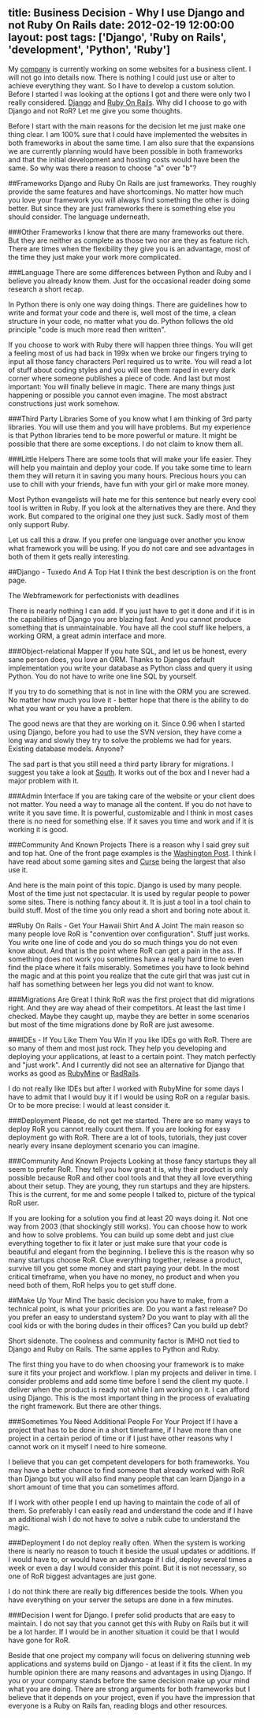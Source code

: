 title: Business Decision - Why I use Django and not Ruby On Rails
date: 2012-02-19 12:00:00
layout: post
tags: ['Django', 'Ruby on Rails', 'development', 'Python', 'Ruby']
---
My [company][1] is currently working on some websites for a business client.
I will not go into details now. There is nothing I could just use or alter
to achieve everything they want. So I have to develop a custom solution.
Before I started I was looking at the options I got and there were only two
I really considered. [Django][2] and [Ruby On Rails][3]. Why did I choose to
go with Django and not RoR? Let me give you some thoughts.
<!--MORE-->

Before I start with the main reasons for the decision let me just make one
thing clear. I am 100% sure that I could have implemented the websites in
both frameworks in about the same time. I am also sure that the expansions
we are currently planning would have been possible in both frameworks and that
the initial development and hosting costs would have been the same. So why
was there a reason to choose "a" over "b"?

##Frameworks
Django and Ruby On Rails are just frameworks. They roughly provide the same
features and have shortcomings. No matter how much you love your framework
you will always find something the other is doing better. But since
they are just frameworks there is something else you should consider. The
language underneath.

###Other Frameworks
I know that there are many frameworks out there. But they are neither as
complete as those two nor are they as feature rich. There are times when the 
flexibility they give you is an advantage, most of the time they just make your
work more complicated.

###Language
There are some differences between Python and Ruby and I believe you
already know them. Just for the occasional reader doing some research a
short recap.

In Python there is only one way doing things. There are guidelines how to
write and format your code and there is, well most of the time, a clean
structure in your code, no matter what you do. Python follows the old
principle "code is much more read then written".

If you choose to work with Ruby there will happen three things. You will
get a feeling most of us had back in 199x when we broke our fingers trying
to input all those fancy characters Perl required us to write. You will
read a lot of stuff about coding styles and you will see them raped in every
dark corner where someone publishes a piece of code. And last but most
important: You will finally believe in magic. There are many things just
happening or possible you cannot even imagine. The most abstract constructions
just work somehow.

###Third Party Libraries
Some of you know what I am thinking of 3rd party libraries. You will use them
and you will have problems. But my experience is that Python libraries tend
to be more powerful or mature. It might be possible that there are some
exceptions. I do not claim to know them all.

###Little Helpers
There are some tools that will make your life easier. They will help you
maintain and deploy your code. If you take some time to learn them they will
return it in saving you many hours. Precious hours you can use to chill with your
friends, have fun with your girl or make more money. 

Most Python evangelists will hate me for this sentence but nearly every cool
tool is written in Ruby. If you look at the alternatives they are there. And
they work. But compared to the original one they just suck. Sadly most of them
only support Ruby.

Let us call this a draw. If you prefer one language over another you know what
framework you will be using. If you do not care and see advantages in both of
them it gets really interesting.

##Django - Tuxedo And A Top Hat
I think the best description is on the front page. 

  The Webframework for perfectionists with deadlines

There is nearly nothing I can add. If you just have to get it done and if it is
in the capabilities of Django you are blazing fast. And you cannot produce
something that is unmaintainable. You have all the cool stuff like helpers, a
working ORM, a great admin interface and more.

###Object-relational Mapper
If you hate SQL, and let us be honest, every sane person does, you love an ORM.
Thanks to Djangos default implementation you write your database as Python class
and query it using Python. You do not have to write one line SQL by yourself.

If you try to do something that is not in line with the ORM you are screwed.
No matter how much you love it - better hope that there is the ability to do
what you want or you have a problem.

The good news are that they are working on it. Since 0.96 when I started using
Django, before you had to use the SVN version, they have come a long way and
slowly they try to solve the problems we had for years. Existing database models.
Anyone?

The sad part is that you still need a third party library for migrations. I
suggest you take a look at [South][4]. It works out of the box and I never had a
major problem with it.

###Admin Interface
If you are taking care of the website or your client does not matter. You need a
way to manage all the content. If you do not have to write it you save time. It
is powerful, customizable and I think in most cases there is no need for something
else. If it saves you time and work and if it is working it is good.

###Community And Known Projects
There is a reason why I said grey suit and top hat. One of the front page examples
is the [Washington Post][5]. I think I have read about some gaming sites and 
[Curse][6] being the largest that also use it.

And here is the main point of this topic. Django is used by many people. Most of the
time just not spectacular. It is used by regular people to power some sites. There
is nothing fancy about it. It is just a tool in a tool chain to build stuff. Most
of the time you only read a short and boring note about it.

##Ruby On Rails - Get Your Hawaii Shirt And A Joint
The main reason so many people love RoR is "convention over configuration". Stuff
just works. You write one line of code and you do so much things you do not even
know about. And that is the point where RoR can get a pain in the ass. If something
does not work you sometimes have a really hard time to even find the place where
it fails miserably. Sometimes you have to look behind the magic and at this point
you realize that the cute girl that was just cut in half has something between her
legs you did not want to know.

###Migrations Are Great
I think RoR was the first project that did migrations right. And they are way ahead
of their competitors. At least the last time I checked. Maybe they caught up, maybe
they are better in some scenarios but most of the time migrations done by RoR are
just awesome.

###IDEs - If You Like Them You Win
If you like IDEs go with RoR. There are so many of them and most just rock. 
They help you developing and deploying your applications, at least to a certain 
point. They match perfectly and "just work". And I currently did not see an 
alternative for Django that works as good as [RubyMine][7] or [RadRails][8].

I do not really like IDEs but after I worked with RubyMine for some days I have
to admit that I would buy it if I would be using RoR on a regular basis. Or to
be more precise: I would at least consider it.

###Deployment
Please, do not get me started. There are so many ways to deploy RoR you cannot
really count them. If you are looking for easy deployment go with RoR. There are
a lot of tools, tutorials, they just cover nearly every insane deployment
scenario you can imagine. 

###Community And Known Projects
Looking at those fancy startups they all seem to prefer RoR. They tell you
how great it is, why their product is only possible because RoR and other
cool tools and that they all love everything about their setup. They are young,
they run startups and they are hipsters. This is the current, for me and some
people I talked to, picture of the typical RoR user.

If you are looking for a solution you find at least 20 ways doing it. Not one
way from 2003 (that shockingly still works). You can choose how to work and 
how to solve problems. You can build up some debt and just clue everything 
together to fix it later or just make sure that your code is beautiful and
elegant from the beginning. I believe this is the reason why so many
startups choose RoR. Clue everything together, release a product, survive till
you get some money and start paying your debt. In the most critical timeframe,
when you have no money, no product and when you need both of them, RoR helps
you to get stuff done.

##Make Up Your Mind
The basic decision you have to make, from a technical point, is what your
priorities are. Do you want a fast release? Do you prefer an easy to understand
system? Do you want to play with all the cool kids or with the boring dudes in
their offices? Can you build up debt?

  Short sidenote. The coolness and community factor is IMHO not tied to
  Django and Ruby on Rails. The same applies to Python and Ruby.

The first thing you have to do when choosing your framework is to make sure it
fits your project and workflow. I plan my projects and deliver in time. I consider
problems and add some time before I send the client my quote. I deliver when the 
product is ready not while I am working on it. I can afford using Django. 
This is the most important thing in the process of evaluating the right framework. 
But there are other things.

###Sometimes You Need Additional People For Your Project
If I have a project that has to be done in a short timeframe, if I have more than
one project in a certain period of time or if I just have other reasons why I
cannot work on it myself I need to hire someone. 

I believe that you can get competent developers for both frameworks. You may have
a better chance to find someone that already worked with RoR than Django but you
will also find many people that can learn Django in a short amount of time that you
can sometimes afford.

If I work with other people I end up having to maintain the code of all of them.
So preferably I can easily read and understand the code and if I have an additional
wish I do not have to solve a rubik cube to understand the magic.

###Deployment
I do not deploy really often. When the system is working there is nearly no reason 
to touch it beside the usual updates or additions. If I would have to, or would have an
advantage if I did, deploy several times a week or even a day I would consider this
point. But it is not necessary, so one of RoR biggest advantages are just gone.

I do not think there are really big differences beside the tools. When you have
everything on your server the setups are done in a few minutes.

###Decision
I went for Django. I prefer solid products that are easy to maintain. I do not say
that you cannot get this with Ruby on Rails but it will be a lot harder. If I would
be in another situation it could be that I would have gone for RoR.

Beside that one project my company will focus on delivering stunning web applications
and systems build on Django - at least if it fits the client. In my humble opinion
there are many reasons and advantages in using Django. If you or your company stands
before the same decision make up your mind what you are doing. There are strong
arguments for both frameworks but I believe that it depends on your project, even if
you have the impression that everyone is a Ruby on Rails fan, reading blogs and
other resources.

[1]: http://www.blazeit.de
[2]: http://www.djangoproject.com
[3]: http://www.rubyonrails.org
[4]: http://south.aeracode.org/
[5]: http://www.washingtonpost.com
[6]: http://www.curse.com
[7]: http://www.jetbrains.com/ruby/index.html
[8]: http://www.aptana.com/products/radrails
